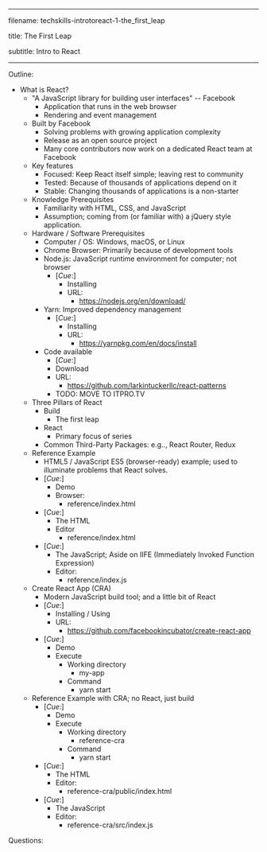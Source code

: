 -----------------------------------------------

filename: techskills-introtoreact-1-the_first_leap

title: The First Leap

subtitle: Intro to React

-----------------------------------------------

Outline:

  - What is React?
    - "A JavaScript library for building user interfaces" -- Facebook
      - Application that runs in the web browser
      - Rendering and event management
    - Built by Facebook
      - Solving problems with growing application complexity
      - Release as an open source project
      - Many core contributors now work on a dedicated React team at Facebook
    - Key features
      - Focused: Keep React itself simple; leaving rest to community
      - Tested: Because of thousands of applications depend on it
      - Stable: Changing thousands of applications is a non-starter
    - Knowledge Prerequisites
      - Familiarity with HTML, CSS, and JavaScript
      - Assumption; coming from (or familiar with) a jQuery style application.
    - Hardware / Software Prerequisites
      - Computer / OS: Windows, macOS, or Linux
      - Chrome Browser: Primarily because of development tools
      - Node.js: JavaScript runtime environment for computer; not browser
        - [_Cue_:]
          - Installing
          - URL:
            - https://nodejs.org/en/download/
      - Yarn: Improved dependency management
        - [_Cue_:]
          - Installing
          - URL:
            - https://yarnpkg.com/en/docs/install
      - Code available
        - [_Cue_:]
        - Download
        - URL:
          - https://github.com/larkintuckerllc/react-patterns
        - TODO: MOVE TO ITPRO.TV
    - Three Pillars of React
      - Build
        - The first leap
      - React
        - Primary focus of series
      - Common Third-Party Packages: e.g.., React Router, Redux
    - Reference Example  
      - HTML5 / JavaScript ES5 (browser-ready) example; used to illuminate problems that React solves.
      - [_Cue_:]
        - Demo
        - Browser:
          - reference/index.html
      - [_Cue_:]
        - The HTML
        - Editor
          - reference/index.html
      - [_Cue_:]
        - The JavaScript; Aside on IIFE (Immediately Invoked Function Expression)
        - Editor:
          - reference/index.js
    - Create React App (CRA)
      - Modern JavaScript build tool; and a little bit of React
      - [_Cue_:]
        - Installing / Using
        - URL:
          - https://github.com/facebookincubator/create-react-app
      - [_Cue_:]
        - Demo
        - Execute
          - Working directory
            - my-app
          - Command
            - yarn start
    - Reference Example with CRA; no React, just build
      - [_Cue_:]
        - Demo
        - Execute
          - Working directory
            - reference-cra
          - Command
            - yarn start
      - [_Cue_:]
        - The HTML
        - Editor:
          - reference-cra/public/index.html
      - [_Cue_:]
        - The JavaScript
        - Editor:
          - reference-cra/src/index.js

Questions:
